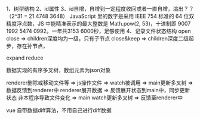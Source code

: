 1、树型结构
2、id属性
3、id自增，自增到一定程度收回或者一直自增，溢出？？（2^31 = 21 4748 3648）
JavaScript 里的数字是采用 IEEE 754 标准的 64 位双精度浮点数，JS 中能精准表示的最大整数是 Math.pow(2, 53)，十进制即 9007 1992 5474 0992。一年共3153 6000秒，足够使用
4、记录文件状态结构
open
close => children深度均为一级，只有子节点
close&keep => children深度二级起步，存在孙节点，

expand
reduce

数据实现的有序多叉树，数组元素为json对象

renderer删除或移动文件等 => js操作文件 => watch被调用 => main更新多叉树 => 数据反馈到renderer中
renderer展开数据 => 反馈展开状态到main中，同步更新状态
非本程序导致文件变化 => main watch更新多叉树 => 反馈至renderer中

vue 自带数据diff算法，不用自己进行diff数据
